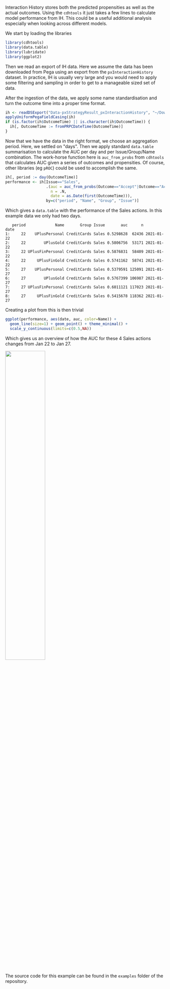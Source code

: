 Interaction History stores both the predicted propensities as well as the actual outcomes. Using the `cdhtools` it just takes a few lines to calculate model performance from IH. This could be a useful additional analysis especially when looking across different models.

We start by loading the libraries

```r
library(cdhtools)
library(data.table)
library(lubridate)
library(ggplot2)
```

Then we read an export of IH data. Here we assume the data has been downloaded from Pega using an export from the `pxInteractionHistory` dataset. In practice, IH is usually very large and you would need to apply some filtering and sampling in order to get to a manageable sized set of data.

After the ingestion of the data, we apply some name standardisation and turn the outcome time into a proper time format.

```r
ih <- readDSExport("Data-pxStrategyResult_pxInteractionHistory", "~/Downloads")
applyUniformPegaFieldCasing(ih)
if (is.factor(ih$OutcomeTime) || is.character(ih$OutcomeTime)) {
  ih[, OutcomeTime := fromPRPCDateTime(OutcomeTime)]
}
```

Now that we have the data in the right format, we choose an aggregation period. Here, we settled on "days". Then we apply standard `data.table` summarisation to calculate the AUC per day and per Issue/Group/Name combination. The work-horse function here is `auc_from_probs` from `cdhtools` that calculates AUC given a series of outcomes and propensities. Of course, other libraries (eg `pROC`) could be used to accomplish the same.

```r
ih[, period := day(OutcomeTime)]
performance <- ih[Issue=="Sales", 
                  .(auc = auc_from_probs(Outcome=="Accept"|Outcome=="Accepted", Propensity),
                    n = .N,
                    date = as.Date(first(OutcomeTime))), 
                  by=c("period", "Name", "Group", "Issue")]

```

Which gives a `data.table` with the performance of the Sales actions. In this example data we only had two days.

```
   period             Name       Group Issue       auc      n       date
1:     22    UPlusPersonal CreditCards Sales 0.5298628  62436 2021-01-22
2:     22        UPlusGold CreditCards Sales 0.5806756  53171 2021-01-22
3:     22 UPlusFinPersonal CreditCards Sales 0.5876831  58409 2021-01-22
4:     22     UPlusFinGold CreditCards Sales 0.5741162  58741 2021-01-22
5:     27    UPlusPersonal CreditCards Sales 0.5379591 125091 2021-01-27
6:     27        UPlusGold CreditCards Sales 0.5767399 106987 2021-01-27
7:     27 UPlusFinPersonal CreditCards Sales 0.6011121 117023 2021-01-27
8:     27     UPlusFinGold CreditCards Sales 0.5415678 118362 2021-01-27
```

Creating a plot from this is then trivial

```r
ggplot(performance, aes(date, auc, color=Name)) +
  geom_line(size=1) + geom_point() + theme_minimal() +
  scale_y_continuous(limits=c(0.5,NA))
```

Which gives us an overview of how the AUC for these 4 Sales actions changes from Jan 22 to Jan 27.

<img src="/pegasystems/cdh-datascientist-tools/blob/master/images/auc_from_ih.png" width="50%">

The source code for this example can be found in the `examples` folder of the repository.


 


